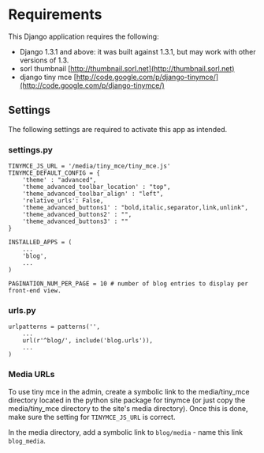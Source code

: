 # Requirements

This Django application requires the following:

* Django 1.3.1 and above: it was built against 1.3.1, but may work with other versions of 1.3.
* sorl thumbnail [http://thumbnail.sorl.net](http://thumbnail.sorl.net)
* django tiny mce [http://code.google.com/p/django-tinymce/](http://code.google.com/p/django-tinymce/)


## Settings

The following settings are required to activate this app as intended.

### settings.py

    TINYMCE_JS_URL = '/media/tiny_mce/tiny_mce.js'
    TINYMCE_DEFAULT_CONFIG = {
	    'theme' : "advanced", 
	    'theme_advanced_toolbar_location' : "top",
        'theme_advanced_toolbar_align' : "left",
        'relative_urls': False,
        'theme_advanced_buttons1' : "bold,italic,separator,link,unlink",
        'theme_advanced_buttons2' : "",
        'theme_advanced_buttons3' : ""
    }

    INSTALLED_APPS = (
        ...
        'blog',
        ...
    )
    
    PAGINATION_NUM_PER_PAGE = 10 # number of blog entries to display per front-end view.

### urls.py

    urlpatterns = patterns('',
	    ...
        url(r'^blog/', include('blog.urls')),
        ...
    )

### Media URLs

To use tiny mce in the admin, create a symbolic link to the media/tiny_mce directory located in the python site package for tinymce (or just copy the media/tiny_mce directory to the site's media directory). Once this is done, make sure the setting for `TINYMCE_JS_URL` is correct.

In the media directory, add a symbolic link to `blog/media` - name this link `blog_media`.
